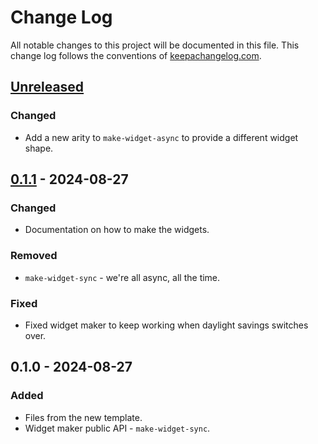 # Change Log
All notable changes to this project will be documented in this file. This change log follows the conventions of [keepachangelog.com](http://keepachangelog.com/).

## [Unreleased]
### Changed
- Add a new arity to `make-widget-async` to provide a different widget shape.

## [0.1.1] - 2024-08-27
### Changed
- Documentation on how to make the widgets.

### Removed
- `make-widget-sync` - we're all async, all the time.

### Fixed
- Fixed widget maker to keep working when daylight savings switches over.

## 0.1.0 - 2024-08-27
### Added
- Files from the new template.
- Widget maker public API - `make-widget-sync`.

[Unreleased]: https://sourcehost.site/your-name/nassi/compare/0.1.1...HEAD
[0.1.1]: https://sourcehost.site/your-name/nassi/compare/0.1.0...0.1.1
